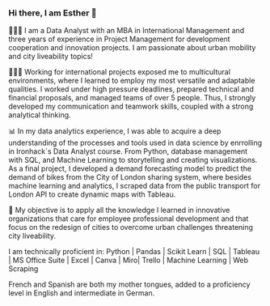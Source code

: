 ### Hi there, I am Esther 👋 

👩🏻‍🎓 I am a Data Analyst with an MBA in International Management and three years of experience in Project Management for development cooperation and innovation projects. I am passionate about urban mobility and city liveability topics!

🙋🏻‍♀️ Working for international projects exposed me to multicultural environments, where I learned to employ my most versatile and adaptable qualities. I worked under high pressure deadlines, prepared technical and financial proposals, and managed teams of over 5 people. Thus, I strongly developed my communication and teamwork skills, coupled with a strong analytical thinking.

📊 In my data analytics experience, I was able to acquire a deep understanding of the processes and tools used in data science by enrrolling in Ironhack´s Data Analyst course. From Python, database management with SQL, and Machine Learning to storytelling and creating visualizations. As a final project, I developed a demand forecasting model to predict the demand of bikes from the City of London sharing system, where besides machine learning and analytics, I scraped data from the public transport for London API to create dynamic maps with Tableau.

🚀 My objective is to apply all the knowledge I learned in innovative organizations that care for employee professional development and that focus on the redesign of cities to overcome urban challenges threatening city liveability.

I am technically proficient in: 
Python | Pandas | Scikit Learn | SQL | Tableau | MS Office Suite | Excel | Canva | Miro| Trello | Machine Learning | Web Scraping

French and Spanish are both my mother tongues, added to a proficiency level in English and intermediate in German.
